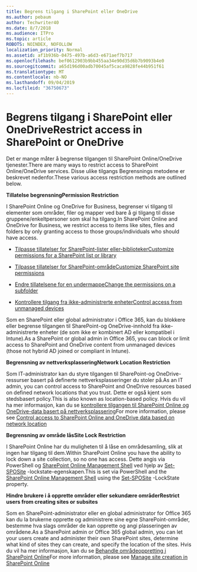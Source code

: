 ```yaml
---
title: Begrens tilgang i SharePoint eller OneDrive
ms.author: pebaum
author: Techwriter40
ms.date: 8/7/2018
ms.audience: ITPro
ms.topic: article
ROBOTS: NOINDEX, NOFOLLOW
localization_priority: Normal
ms.assetid: af1b936b-0475-497b-a6d3-e671aef7b717
ms.openlocfilehash: bef0612903b9bb455aa34e90d35d6b7b9093b4e0
ms.sourcegitcommit: a65d196d00adb70045af5caca9828fe44b951f61
ms.translationtype: MT
ms.contentlocale: nb-NO
ms.lasthandoff: 09/04/2019
ms.locfileid: "36750673"
---
```

# <a name="restrict-access-in-sharepoint-or-onedrive"></a><span data-ttu-id="3bfc0-102">Begrens tilgang i SharePoint eller OneDrive</span><span class="sxs-lookup"><span data-stu-id="3bfc0-102">Restrict access in SharePoint or OneDrive</span></span>

<span data-ttu-id="3bfc0-103">Det er mange måter å begrense tilgangen til SharePoint Online/OneDrive tjenester.</span><span class="sxs-lookup"><span data-stu-id="3bfc0-103">There are many ways to restrict access to SharePoint Online/OneDrive services.</span></span> <span data-ttu-id="3bfc0-104">Disse ulike tilgangs Begrensnings metodene er beskrevet nedenfor.</span><span class="sxs-lookup"><span data-stu-id="3bfc0-104">These various access restriction methods are outlined below.</span></span> 

<span data-ttu-id="3bfc0-105">**Tillatelse begrensning**</span><span class="sxs-lookup"><span data-stu-id="3bfc0-105">**Permission Restriction**</span></span>

<span data-ttu-id="3bfc0-106">I SharePoint Online og OneDrive for Business, begrenser vi tilgang til elementer som områder, filer og mapper ved bare å gi tilgang til disse gruppene/enkeltpersoner som skal ha tilgang.</span><span class="sxs-lookup"><span data-stu-id="3bfc0-106">In SharePoint Online and OneDrive for Business, we restrict access to items like sites, files and folders by only granting access to those groups/individuals who should have access.</span></span>

- [<span data-ttu-id="3bfc0-107">Tilpasse tillatelser for SharePoint-lister eller-biblioteker</span><span class="sxs-lookup"><span data-stu-id="3bfc0-107">Customize permissions for a SharePoint list or library</span></span>](https://support.office.com/article/Customize-permissions-for-a-SharePoint-list-or-library-02d770f3-59eb-4910-a608-5f84cc297782)

- [<span data-ttu-id="3bfc0-108">Tilpasse tillatelser for SharePoint-område</span><span class="sxs-lookup"><span data-stu-id="3bfc0-108">Customize SharePoint site permissions</span></span>](https://docs.microsoft.com/sharepoint/customize-sharepoint-site-permissions)

- [<span data-ttu-id="3bfc0-109">Endre tillatelsene for en undermappe</span><span class="sxs-lookup"><span data-stu-id="3bfc0-109">Change the permissions on a subfolder</span></span>](https://support.office.com/article/Change-the-permissions-on-a-subfolder-5427BD7C-F20A-4F75-8CF2-5359DD45A1A6)

- [<span data-ttu-id="3bfc0-110">Kontrollere tilgang fra ikke-administrerte enheter</span><span class="sxs-lookup"><span data-stu-id="3bfc0-110">Control access from unmanaged devices</span></span>](https://docs.microsoft.com/sharepoint/control-access-from-unmanaged-devices)

<span data-ttu-id="3bfc0-111">Som en SharePoint eller global administrator i Office 365, kan du blokkere eller begrense tilgangen til SharePoint-og OneDrive-innhold fra ikke-administrerte enheter (de som ikke er kombinert AD eller kompatibel i Intune).</span><span class="sxs-lookup"><span data-stu-id="3bfc0-111">As a SharePoint or global admin in Office 365, you can block or limit access to SharePoint and OneDrive content from unmanaged devices (those not hybrid AD joined or compliant in Intune).</span></span>

<span data-ttu-id="3bfc0-112">**Begrensning av nettverksplassering**</span><span class="sxs-lookup"><span data-stu-id="3bfc0-112">**Network Location Restriction**</span></span>

<span data-ttu-id="3bfc0-113">Som IT-administrator kan du styre tilgangen til SharePoint-og OneDrive-ressurser basert på definerte nettverksplasseringer du stoler på.</span><span class="sxs-lookup"><span data-stu-id="3bfc0-113">As an IT admin, you can control access to SharePoint and OneDrive resources based on defined network locations that you trust.</span></span> <span data-ttu-id="3bfc0-114">Dette er også kjent som stedsbasert policy.</span><span class="sxs-lookup"><span data-stu-id="3bfc0-114">This is also known as location-based policy.</span></span> <span data-ttu-id="3bfc0-115">Hvis du vil ha mer informasjon, kan du se [kontrollere tilgangen til SharePoint Online og OneDrive-data basert på nettverksplassering](https://docs.microsoft.com/sharepoint/control-access-based-on-network-location)</span><span class="sxs-lookup"><span data-stu-id="3bfc0-115">For more information, please see [Control access to SharePoint Online and OneDrive data based on network location](https://docs.microsoft.com/sharepoint/control-access-based-on-network-location)</span></span>

<span data-ttu-id="3bfc0-116">**Begrensning av område lås**</span><span class="sxs-lookup"><span data-stu-id="3bfc0-116">**Site Lock Restriction**</span></span> 

<span data-ttu-id="3bfc0-117">I SharePoint Online har du muligheten til å låse en områdesamling, slik at ingen har tilgang til dem.</span><span class="sxs-lookup"><span data-stu-id="3bfc0-117">Within SharePoint Online you have the ability to lock down a site collection, so no one has access.</span></span> <span data-ttu-id="3bfc0-118">Dette angis via PowerShell og [SharePoint Online Management Shell](https://docs.microsoft.com/powershell/sharepoint/sharepoint-online/connect-sharepoint-online?view=sharepoint-ps) ved hjelp av [Set-SPOSite](https://docs.microsoft.com/powershell/module/sharepoint-online/set-sposite?view=sharepoint-ps) -lockstate-egenskapen.</span><span class="sxs-lookup"><span data-stu-id="3bfc0-118">This is set via PowerShell and the [SharePoint Online Management Shell](https://docs.microsoft.com/powershell/sharepoint/sharepoint-online/connect-sharepoint-online?view=sharepoint-ps) using the [Set-SPOSite](https://docs.microsoft.com/powershell/module/sharepoint-online/set-sposite?view=sharepoint-ps) -LockState property.</span></span>

<span data-ttu-id="3bfc0-119">**Hindre brukere i å opprette områder eller sekundære områder**</span><span class="sxs-lookup"><span data-stu-id="3bfc0-119">**Restrict users from creating sites or subsites**</span></span>

<span data-ttu-id="3bfc0-120">Som en SharePoint-administrator eller en global administrator for Office 365 kan du la brukerne opprette og administrere sine egne SharePoint-områder, bestemme hva slags områder de kan opprette og angi plasseringen av områdene.</span><span class="sxs-lookup"><span data-stu-id="3bfc0-120">As a SharePoint admin or Office 365 global admin, you can let your users create and administer their own SharePoint sites, determine what kind of sites they can create, and specify the location of the sites.</span></span> <span data-ttu-id="3bfc0-121">Hvis du vil ha mer informasjon, kan du se [Behandle områdeoppretting i SharePoint Online](https://docs.microsoft.com/sharepoint/manage-site-creation)</span><span class="sxs-lookup"><span data-stu-id="3bfc0-121">For more information, please see [Manage site creation in SharePoint Online](https://docs.microsoft.com/sharepoint/manage-site-creation)</span></span>

